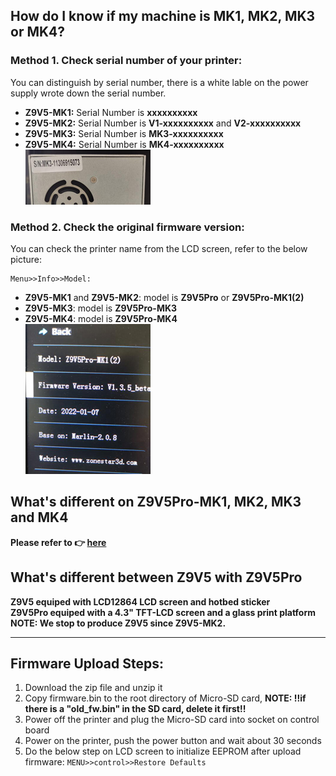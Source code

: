 ## How do I know if my machine is MK1, MK2, MK3 or MK4?
### Method 1. Check serial number of your printer:
You can distinguish by serial number, there is a white lable on the power supply wrote down the serial number.  
- **Z9V5-MK1:** Serial Number is **xxxxxxxxxx**   
- **Z9V5-MK2:** Serial Number is **V1-xxxxxxxxxx** and **V2-xxxxxxxxxx**    
- **Z9V5-MK3:** Serial Number is **MK3-xxxxxxxxxx**  
- **Z9V5-MK4:** Serial Number is **MK4-xxxxxxxxxx**  
![Z9V5_SN](Z9V5_SN.jpg)
### Method 2. Check the original firmware version:
You can check the printer name from the LCD screen, refer to the below picture:

    Menu>>Info>>Model:
- **Z9V5-MK1** and **Z9V5-MK2**: model is **Z9V5Pro** or **Z9V5Pro-MK1(2)**  
- **Z9V5-MK3**: model is **Z9V5Pro-MK3**    
- **Z9V5-MK4**: model is **Z9V5Pro-MK4**    
![Z9V5_Info](info.jpg)   

## What's different on Z9V5Pro-MK1, MK2, MK3 and MK4 
**Please refer to :point_right: [here](https://github.com/ZONESTAR3D/Z9/tree/main/Z9V5)**

## What's different between Z9V5 with Z9V5Pro
**Z9V5 equiped with LCD12864 LCD screen and hotbed sticker**    
**Z9V5Pro equiped with a 4.3" TFT-LCD screen and a glass print platform**    
**NOTE: We stop to produce Z9V5 since Z9V5-MK2.**  

-------------
## Firmware Upload Steps:
1. Download the zip file and unzip it
2. Copy firmware.bin to the root directory of Micro-SD card, 
**NOTE: !!if there is a "old_fw.bin" in the SD card, delete it first!!**    
3. Power off the printer and plug the Micro-SD card into socket on control board
4. Power on the printer, push the power button and wait about 30 seconds
5. Do the below step on LCD screen to initialize EEPROM after upload firmware:
    `MENU>>control>>Restore Defaults`
